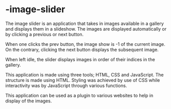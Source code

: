 # -image-slider
The image slider is an application that takes in images available in a gallery and displays them in a slideshow.
The images are displayed automatically or by clicking a previous or next button.

When one clicks the prev button, the image show is -1 of the current image. On the contrary, clicking the next button displays the subsequent image.

When left idle, the slider displays images in order of their indices in the gallery.

This application is made using three tools; HTML, CSS and JavaScript.
The structure is made using HTML. Styling was achieved by use of CSS while interactivity was by JavaScript through various functions.

This application can be used as a plugin to various websites to help in display of the images.
